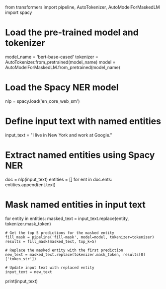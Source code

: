 from transformers import pipeline, AutoTokenizer, AutoModelForMaskedLM
import spacy

# Load the pre-trained model and tokenizer
model_name = 'bert-base-cased'
tokenizer = AutoTokenizer.from_pretrained(model_name)
model = AutoModelForMaskedLM.from_pretrained(model_name)

# Load the Spacy NER model
nlp = spacy.load('en_core_web_sm')

# Define input text with named entities
input_text = "I live in New York and work at Google."

# Extract named entities using Spacy NER
doc = nlp(input_text)
entities = []
for ent in doc.ents:
    entities.append(ent.text)

# Mask named entities in input text
for entity in entities:
    masked_text = input_text.replace(entity, tokenizer.mask_token)

    # Get the top 5 predictions for the masked entity
    fill_mask = pipeline('fill-mask', model=model, tokenizer=tokenizer)
    results = fill_mask(masked_text, top_k=5)

    # Replace the masked entity with the first prediction
    new_text = masked_text.replace(tokenizer.mask_token, results[0]['token_str'])

    # Update input text with replaced entity
    input_text = new_text

print(input_text)
